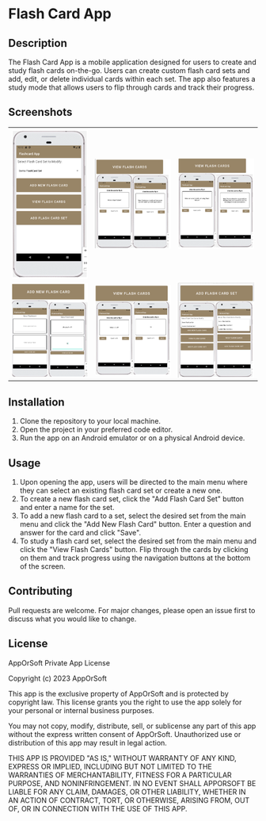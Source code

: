 # Flash Card App

## Description
The Flash Card App is a mobile application designed for users to create and study flash cards on-the-go. Users can create custom flash card sets and add, edit, or delete individual cards within each set. The app also features a study mode that allows users to flip through cards and track their progress.

## Screenshots
<table>
  <tr>
    <td><img src="https://github.com/georgeschultz1998/flashcardapp/blob/main/DemoImages/Home.png?raw=true," alt="Screenshot 1" width="250"></td>
    <td><img src="https://github.com/georgeschultz1998/flashcardapp/blob/main/DemoImages/ViewFlashCards1.png?raw=true," alt="Screenshot 1" width="500" ></td>
    <td><img src="https://github.com/georgeschultz1998/flashcardapp/blob/main/DemoImages/ViewFlashCards2.png?raw=true," alt="Screenshot 1" width="500" ></td>
  </tr>
   <tr>
    <td><img src="https://github.com/georgeschultz1998/flashcardapp/blob/main/DemoImages/AddFlashCard.png?raw=true," alt="Screenshot 1" width="500"></td>
    <td><img src="https://github.com/georgeschultz1998/flashcardapp/blob/main/DemoImages/ViewAddedFlashCard.png?raw=true," alt="Screenshot 1" width="500""></td>
        <td><img src="https://github.com/georgeschultz1998/flashcardapp/blob/main/DemoImages/AddFlashCardSet.png?raw=true," alt="Screenshot 1" width="500""></td>
  </tr>
</table>



## Installation
1. Clone the repository to your local machine.
2. Open the project in your preferred code editor.
3. Run the app on an Android emulator or on a physical Android device.

## Usage
1. Upon opening the app, users will be directed to the main menu where they can select an existing flash card set or create a new one.
2. To create a new flash card set, click the "Add Flash Card Set" button and enter a name for the set.
3. To add a new flash card to a set, select the desired set from the main menu and click the "Add New Flash Card" button. Enter a question and answer for the card and click "Save".
4. To study a flash card set, select the desired set from the main menu and click the "View Flash Cards" button. Flip through the cards by clicking on them and track progress using the navigation buttons at the bottom of the screen.

## Contributing
Pull requests are welcome. For major changes, please open an issue first to discuss what you would like to change.

## License
AppOrSoft Private App License

Copyright (c) 2023 AppOrSoft

This app is the exclusive property of AppOrSoft and is protected by copyright law. This license grants you the right to use the app solely for your personal or internal business purposes.

You may not copy, modify, distribute, sell, or sublicense any part of this app without the express written consent of AppOrSoft. Unauthorized use or distribution of this app may result in legal action.

THIS APP IS PROVIDED "AS IS," WITHOUT WARRANTY OF ANY KIND, EXPRESS OR IMPLIED, INCLUDING BUT NOT LIMITED TO THE WARRANTIES OF MERCHANTABILITY, FITNESS FOR A PARTICULAR PURPOSE, AND NONINFRINGEMENT. IN NO EVENT SHALL APPORSOFT BE LIABLE FOR ANY CLAIM, DAMAGES, OR OTHER LIABILITY, WHETHER IN AN ACTION OF CONTRACT, TORT, OR OTHERWISE, ARISING FROM, OUT OF, OR IN CONNECTION WITH THE USE OF THIS APP.
